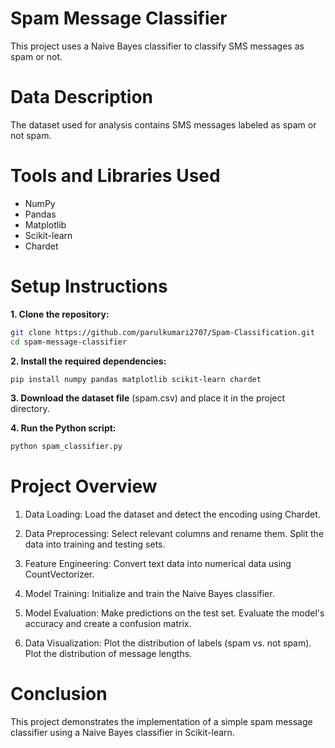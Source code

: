 Spam Message Classifier
===
This project uses a Naive Bayes classifier to classify SMS messages as spam or not.

Data Description
===
The dataset used for analysis contains SMS messages labeled as spam or not spam.

Tools and Libraries Used
===
+ NumPy
+ Pandas
+ Matplotlib
+ Scikit-learn
+ Chardet

Setup Instructions
===
**1. Clone the repository:**
```bash
git clone https://github.com/parulkumari2707/Spam-Classification.git
cd spam-message-classifier
```

**2. Install the required dependencies:**

``` bash
pip install numpy pandas matplotlib scikit-learn chardet
``` 

**3. Download the dataset file** (spam.csv) and place it in the project directory.

**4. Run the Python script:**
``` bash
python spam_classifier.py
```

Project Overview
==

1. Data Loading:
Load the dataset and detect the encoding using Chardet.

2. Data Preprocessing:
Select relevant columns and rename them.
Split the data into training and testing sets.

3. Feature Engineering:
Convert text data into numerical data using CountVectorizer.

4. Model Training:
Initialize and train the Naive Bayes classifier.

5. Model Evaluation:
Make predictions on the test set.
Evaluate the model's accuracy and create a confusion matrix.

6. Data Visualization:
Plot the distribution of labels (spam vs. not spam).
Plot the distribution of message lengths.

Conclusion
===
This project demonstrates the implementation of a simple spam message classifier using a Naive Bayes classifier in Scikit-learn.
